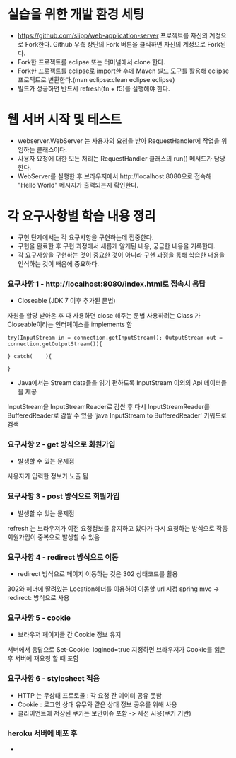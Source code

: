 # 실습을 위한 개발 환경 세팅
* https://github.com/slipp/web-application-server 프로젝트를 자신의 계정으로 Fork한다. Github 우측 상단의 Fork 버튼을 클릭하면 자신의 계정으로 Fork된다.
* Fork한 프로젝트를 eclipse 또는 터미널에서 clone 한다.
* Fork한 프로젝트를 eclipse로 import한 후에 Maven 빌드 도구를 활용해 eclipse 프로젝트로 변환한다.(mvn eclipse:clean eclipse:eclipse)
* 빌드가 성공하면 반드시 refresh(fn + f5)를 실행해야 한다.

# 웹 서버 시작 및 테스트
* webserver.WebServer 는 사용자의 요청을 받아 RequestHandler에 작업을 위임하는 클래스이다.
* 사용자 요청에 대한 모든 처리는 RequestHandler 클래스의 run() 메서드가 담당한다.
* WebServer를 실행한 후 브라우저에서 http://localhost:8080으로 접속해 "Hello World" 메시지가 출력되는지 확인한다.

# 각 요구사항별 학습 내용 정리
* 구현 단계에서는 각 요구사항을 구현하는데 집중한다.
* 구현을 완료한 후 구현 과정에서 새롭게 알게된 내용, 궁금한 내용을 기록한다.
* 각 요구사항을 구현하는 것이 중요한 것이 아니라 구현 과정을 통해 학습한 내용을 인식하는 것이 배움에 중요하다.

### 요구사항 1 - http://localhost:8080/index.html로 접속시 응답

- Closeable (JDK 7 이후 추가된 문법)

자원을 할당 받아온 후 다 사용하면 close 해주는 문법
사용하려는 Class 가 Closeable이라는 인터페이스를 implements 함

    try(InputStream in = connection.getInputStream(); OutputStream out = connection.getOutputStream()){
    
    } catch(	){
    
    }

- Java에서는 Stream data들을 읽기 편하도록 InputStream 이외의 Api 데이터들을 제공

InputStream을 InputStreamReader로 감싼 후 다시 InputStreamReader를 BufferedReader로 감쌀 수 있음
'java InputStream to BufferedReader' 키워드로 검색

### 요구사항 2 - get 방식으로 회원가입

- 발생할 수 있는 문제점

사용자가 입력한 정보가 노출 됨

### 요구사항 3 - post 방식으로 회원가입

- 발생할 수 있는 문제점

refresh 는 브라우저가 이전 요청정보를 유지하고 있다가 다시 요청하는 방식으로 작동
회원가입이 중복으로 발생할 수 있음

### 요구사항 4 - redirect 방식으로 이동

- redirect 방식으로 페이지 이동하는 것은 302 상태코드를 활용

302와 헤더에 딸려있는 Location헤더를 이용하여 이동할 url 지정
spring mvc -> redirect: 방식으로 사용

### 요구사항 5 - cookie

- 브라우저 페이지들 간 Cookie 정보 유지

서버에서 응답으로 Set-Cookie: logined=true 지정하면 브라우저가 Cookie를 읽은 후 서버에 재요청 할 때 포함

### 요구사항 6 - stylesheet 적용

- HTTP 는 무상태 프로토콜 : 각 요청 간 데이터 공유 못함
- Cookie : 로그인 상태 유무와 같은 상태 정보 공유를 위해 사용
- 클라이언트에 저장된 쿠키는 보안이슈 포함 -> 세션 사용(쿠키 기반)

### heroku 서버에 배포 후

-